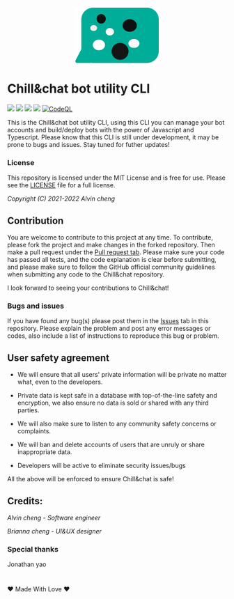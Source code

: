<p align="center"how><img src="https://github.com/Chillandchat/.github/blob/main/logo.svg" style="width:12rem;"/></p>

# Chill&chat bot utility CLI
![](https://img.shields.io/github/repo-size/chillandchat/bot-utility) ![](https://img.shields.io/github/v/release/chillandchat/bot-utility) ![](https://img.shields.io/github/issues-pr-closed/chillandchat/chill-chat) ![](https://img.shields.io/github/issues-pr-raw/Chillandchat/bot-utility) [![CodeQL](https://github.com/Chillandchat/bot-utility/actions/workflows/codeql-analysis.yml/badge.svg)](https://github.com/Chillandchat/bot-utility/actions/workflows/codeql-analysis.yml)

This is the Chill&chat bot utility CLI, using this CLI you can manage your bot accounts and build/deploy bots with the power of Javascript and Typescript. Please know that this CLI is still under development, it may be prone to bugs and issues. Stay tuned for futher updates!

### License

This repository is licensed under the MIT License and is free for use. Please see the [LICENSE](https://github.com/Chill-and-chat/Chill-chat/blob/master/LICENSE) file for a full license.


*Copyright (C) 2021-2022 Alvin cheng*

## Contribution

You are welcome to contribute to this project at any time. To contribute, please fork the project and make changes in the forked repository. Then make a pull request under the [Pull request tab](https://github.com/Chill-and-chat/Chill-chat/pulls). Please make sure your code has passed all tests, and the code explanation is clear before submitting, and please make sure to follow the GitHub official community guidelines when submitting any code to the Chill&chat repository.


I look forward to seeing your contributions to Chill&chat!

### Bugs and issues

If you have found any bug(s) please post them in the [Issues](https://github.com/Chill-and-chat/mobile/issues) tab in this repository. Please explain the problem and post any error messages or codes, also include a list of instructions to reproduce this bug or problem.

## User safety agreement 

- We will ensure that all users' private information will be private no matter what, even to the developers. 

- Private data is kept safe in a database with top-of-the-line safety and encryption, we also ensure no data is sold or shared with any third parties. 

- We will also make sure to listen to any community safety concerns or complaints.

- We will ban and delete accounts of users that are unruly or share inappropriate data.

- Developers will be active to eliminate security issues/bugs

All the above will be enforced to ensure Chill&chat is safe!

## Credits:

*Alvin cheng - Software engineer*

*Brianna cheng - UI&UX designer* 

### Special thanks
Jonathan yao

#
❤️ Made With Love ❤️
